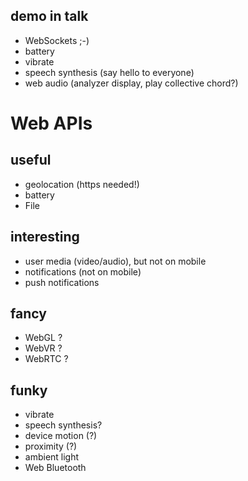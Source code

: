 ## demo in talk
* WebSockets ;-)
* battery
* vibrate
* speech synthesis (say hello to everyone)
* web audio (analyzer display, play collective chord?)

# Web APIs
## useful
* geolocation (https needed!)
* battery
* File

## interesting
* user media (video/audio), but not on mobile
* notifications (not on mobile)
* push notifications

## fancy
* WebGL ?
* WebVR ?
* WebRTC ?

## funky
* vibrate
* speech synthesis? 
* device motion (?)
* proximity (?)
* ambient light
* Web Bluetooth

